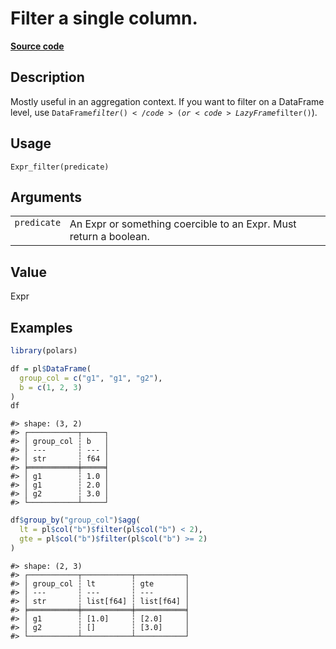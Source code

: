 

# Filter a single column.

[**Source code**](https://github.com/pola-rs/r-polars/tree/main/R/expr__expr.R#L2051)

## Description

Mostly useful in an aggregation context. If you want to filter on a
DataFrame level, use <code>DataFrame$filter()</code> (or
<code>LazyFrame$filter()</code>).

## Usage

<pre><code class='language-R'>Expr_filter(predicate)
</code></pre>

## Arguments

<table>
<tr>
<td style="white-space: nowrap; font-family: monospace; vertical-align: top">
<code id="Expr_filter_:_predicate">predicate</code>
</td>
<td>
An Expr or something coercible to an Expr. Must return a boolean.
</td>
</tr>
</table>

## Value

Expr

## Examples

``` r
library(polars)

df = pl$DataFrame(
  group_col = c("g1", "g1", "g2"),
  b = c(1, 2, 3)
)
df
```

    #> shape: (3, 2)
    #> ┌───────────┬─────┐
    #> │ group_col ┆ b   │
    #> │ ---       ┆ --- │
    #> │ str       ┆ f64 │
    #> ╞═══════════╪═════╡
    #> │ g1        ┆ 1.0 │
    #> │ g1        ┆ 2.0 │
    #> │ g2        ┆ 3.0 │
    #> └───────────┴─────┘

``` r
df$group_by("group_col")$agg(
  lt = pl$col("b")$filter(pl$col("b") < 2),
  gte = pl$col("b")$filter(pl$col("b") >= 2)
)
```

    #> shape: (2, 3)
    #> ┌───────────┬───────────┬───────────┐
    #> │ group_col ┆ lt        ┆ gte       │
    #> │ ---       ┆ ---       ┆ ---       │
    #> │ str       ┆ list[f64] ┆ list[f64] │
    #> ╞═══════════╪═══════════╪═══════════╡
    #> │ g1        ┆ [1.0]     ┆ [2.0]     │
    #> │ g2        ┆ []        ┆ [3.0]     │
    #> └───────────┴───────────┴───────────┘

